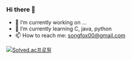 ### Hi there 👋

- 🔭 I’m currently working on ...
- 🌱 I’m currently learning C, java, python
- 📫 How to reach me: songfox00@gmail.com


[![Solved.ac프로필](http://mazassumnida.wtf/api/v2/generate_badge?boj={songfox00})](https://solved.ac/{songfox00})
